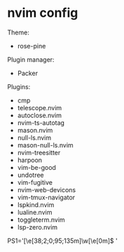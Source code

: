 # nvim config

Theme:
- rose-pine

Plugin manager:
- Packer

Plugins:
- cmp
- telescope.nvim
- autoclose.nvim
- nvim-ts-autotag
- mason.nvim
- null-ls.nvim
- mason-null-ls.nvim
- nvim-treesitter
- harpoon
- vim-be-good
- undotree
- vim-fugitive
- nvim-web-devicons
- vim-tmux-navigator
- lspkind.nvim
- lualine.nvim
- toggleterm.nvim
- lsp-zero.nvim



PS1='\[\e[38;2;0;95;135m\]\w\[\e[0m\]\$ '

#




